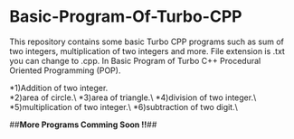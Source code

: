 # Basic-Program-Of-Turbo-CPP
This repository contains some basic Turbo CPP programs such as sum of two integers, multiplication of two integers and more. File extension is .txt you can change to .cpp. In Basic Program of Turbo C++ Procedural Oriented Programming (POP).

*1)Addition of two integer.\
*2)area of  circle.\ 
*3)area of triangle.\ 
*4)division of two integer.\ 
*5)multiplication of two integer.\ 
*6)subtraction of two digit.\ 



##**More Programs Comming Soon !!**##
